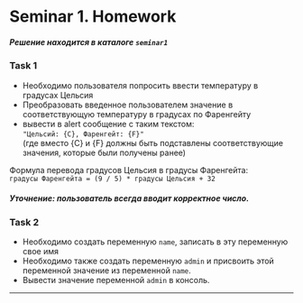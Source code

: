 # Seminar 1. Homework 
##### Решение находится в каталоге `seminar1`  

### Task 1
- Необходимо пользователя попросить ввести температуру в градусах Цельсия
- Преобразовать введенное пользователем значение в соответствующую  температуру в градусах по Фаренгейту 
- вывести в alert сообщение с таким текстом:  
`"Цельсий: {C}, Фаренгейт: {F}"`   
(где вместо {C} и {F} должны быть подставлены соответствующие значения, которые
были получены ранее)

Формула перевода градусов Цельсия в градусы Фаренгейта:  
`градусы Фаренгейта = (9 / 5) * градусы Цельсия + 32`

##### Уточнение: пользователь всегда вводит корректное число.

### Task 2
- Необходимо создать переменную `name`, записать в эту переменную свое имя
- Необходимо также создать переменную `admin` и присвоить этой переменной значение
из переменной `name`.
- Вывести значение переменной `admin` в консоль.


---
##


